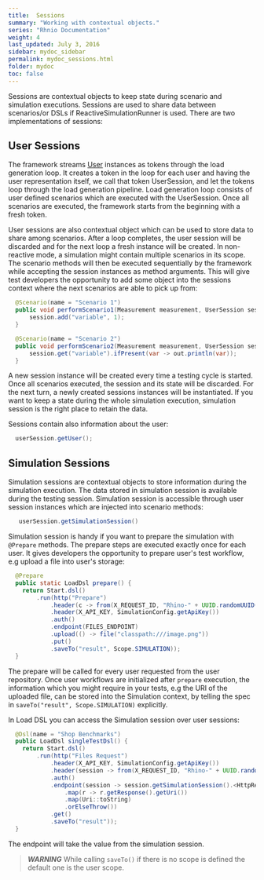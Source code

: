 ```yaml
---
title:  Sessions
summary: "Working with contextual objects."
series: "Rhnio Documentation"
weight: 4
last_updated: July 3, 2016
sidebar: mydoc_sidebar
permalink: mydoc_sessions.html
folder: mydoc
toc: false
---
```


Sessions are contextual objects to keep state during scenario and simulation executions. Sessions are used to share data between scenarios/or DSLs if ReactiveSimulationRunner is used. There are two implementations of sessions:

## User Sessions

The framework streams [User](http://ryos.io/javadocs/apidocs/io/ryos/rhino/sdk/users/data/User.html) instances as tokens through the load generation loop. It creates a token in the loop for each user and having the user representation itself, we call that token UserSession, and let the tokens loop through the load generation pipeline. Load generation loop consists of user defined scenarios which are executed with the UserSession. Once all scenarios are executed, the framework starts from the beginning with a fresh token. 

User sessions are also contextual object which can be used to store data to share among scenarios. After a loop completes, the user session will be discarded and for the next loop a fresh instance will be created. In non-reactive mode, a simulation might contain multiple scenarios in its scope. The scenario methods will then be executed sequentially by the framework while accepting the session instances as method arguments. This will give test developers the opportunity to add some object into the sessions context where the next scenarios are able to pick up from:

```java
  @Scenario(name = "Scenario 1")
  public void performScenario1(Measurement measurement, UserSession session) {
      session.add("variable", 1);
  }

  @Scenario(name = "Scenario 2")
  public void performScenario2(Measurement measurement, UserSession session) {
      session.get("variable").ifPresent(var -> out.println(var));
  }

```

A new session instance will be created every time a testing cycle is started. Once all scenarios executed, the session and its state will be discarded. For the next turn, a newly created sessions instances will be instantiated. If you want to keep a state during the whole simulation execution, simulation session is the right place to retain the data. 

Sessions contain also information about the user:

```java
  userSession.getUser();
```

## Simulation Sessions

Simulation sessions are contextual objects to store information during the simulation execution. The data stored in simulation session is available during the testing session. Simulation session is accessible through user session instances which are injected into scenario methods: 

```java
   userSession.getSimulationSession()
```

Simulation session is handy if you want to prepare the simulation with `@Prepare` methods. The prepare steps are executed exactly once for each user. It gives developers the opportunity to prepare user's test workflow, e.g upload a file into user's storage: 

```java
  @Prepare
  public static LoadDsl prepare() {
    return Start.dsl()
        .run(http("Prepare")
            .header(c -> from(X_REQUEST_ID, "Rhino-" + UUID.randomUUID().toString()))
            .header(X_API_KEY, SimulationConfig.getApiKey())
            .auth()
            .endpoint(FILES_ENDPOINT)
            .upload(() -> file("classpath:///image.png"))
            .put()
            .saveTo("result", Scope.SIMULATION));
  }
```

The prepare will be called for every user requested from the user repository. Once user workflows are initialized after `prepare` execution, the information which you might require in your tests, e.g the URI of the uploaded  file, can be stored into the Simulation context, by telling the spec in `saveTo("result", Scope.SIMULATION)` explicitly. 

In Load DSL you can access the Simulation session over user sessions: 

```java
  @Dsl(name = "Shop Benchmarks")
  public LoadDsl singleTestDsl() {
    return Start.dsl()
        .run(http("Files Request")
            .header(X_API_KEY, SimulationConfig.getApiKey())
            .header(session -> from(X_REQUEST_ID, "Rhino-" + UUID.randomUUID().toString()))
            .auth()
            .endpoint(session -> session.getSimulationSession().<HttpResponse> get("result")
                .map(r -> r.getResponse().getUri())
                .map(Uri::toString)
                .orElseThrow())
            .get()
            .saveTo("result"));
  }
```

The endpoint will take the value from the simulation session. 

> **_WARNING_** While calling `saveTo()` if there is no scope is defined the default one is the user scope. 
